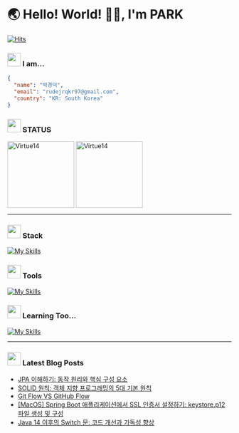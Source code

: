 # 🌏 Hello! World! 👋🏻, I'm PARK

[![Hits](https://hits.seeyoufarm.com/api/count/incr/badge.svg?url=https%3A%2F%2Fgithub.com%2FVirtue14&count_bg=%23B1C978&title_bg=%23000000&icon=&icon_color=%23E7E7E7&title=%F0%9F%91%80++Today's+Visits+%2F+Total+Visits&edge_flat=false)](https://hits.seeyoufarm.com)

### <img src="https://noticon-static.tammolo.com/dgggcrkxq/image/upload/v1567593192/noticon/za5oft8gpi5yabrlvgfp.gif" width="30" /> I am...

``` json
{ 
  "name": "박경덕",
  "email": "rudejrqkr97@gmail.com",
  "country": "KR: South Korea"
}
```
### <img src="https://noticon-static.tammolo.com/dgggcrkxq/image/upload/v1686716361/noticon/iatvfqtd2vdkboxt13d8.gif" width="30" /> STATUS
<div>
<img src="https://github-readme-stats.vercel.app/api?username=Virtue14&show_icons=true&locale=en&theme=radical" alt="Virtue14" height="150" align="center" />
<img src="https://github-readme-stats.vercel.app/api/top-langs?username=Virtue14&show_icons=true&locale=en&layout=compact&theme=dark" alt="Virtue14" height="150" align="center" />
</div>

---

### <img src="https://noticon-static.tammolo.com/dgggcrkxq/image/upload/v1673344675/noticon/ftoiwdw09co3cunifudf.gif" width="30" /> Stack
[![My Skills](https://skillicons.dev/icons?i=java,spring,vue,mysql,redis,git,github,githubactions,docker,aws&perline=5)](https://skillicons.dev)

### <img src="https://noticon-static.tammolo.com/dgggcrkxq/image/upload/v1670808982/noticon/rsidlbh01eu3ycxond0r.gif" width="30" /> Tools
[![My Skills](https://skillicons.dev/icons?i=idea,vscode,notion,slack)](https://skillicons.dev)

### <img src="https://noticon-static.tammolo.com/dgggcrkxq/image/upload/v1586271553/noticon/nus6dsqgee1cfqy78el1.gif" width="30" /> Learning Too...
[![My Skills](https://skillicons.dev/icons?i=kotlin,elasticsearch,kafka,kubernetes&perline=5)](https://skillicons.dev)

---

### <img src="https://noticon-static.tammolo.com/dgggcrkxq/image/upload/v1605926847/noticon/ku5wj788ubjwba7pecrw.png" width="30" /> Latest Blog Posts

- [JPA 이해하기: 동작 원리와 핵심 구성 요소](https://virtue14.tistory.com/entry/JPA-%EC%9D%B4%ED%95%B4%ED%95%98%EA%B8%B0-%EB%8F%99%EC%9E%91-%EC%9B%90%EB%A6%AC%EC%99%80-%ED%95%B5%EC%8B%AC-%EA%B5%AC%EC%84%B1-%EC%9A%94%EC%86%8C)
- [SOLID 원칙: 객체 지향 프로그래밍의 5대 기본 원칙](https://virtue14.tistory.com/entry/SOLID-%EC%9B%90%EC%B9%99-%EA%B0%9D%EC%B2%B4-%EC%A7%80%ED%96%A5-%ED%94%84%EB%A1%9C%EA%B7%B8%EB%9E%98%EB%B0%8D%EC%9D%98-5%EB%8C%80-%EA%B8%B0%EB%B3%B8-%EC%9B%90%EC%B9%99)
- [Git Flow VS GitHub Flow](https://virtue14.tistory.com/entry/Git-Flow-VS-GitHub-Flow)
- [[MacOS] Spring Boot 애플리케이션에서 SSL 인증서 설정하기: keystore.p12 파일 생성 및 구성](https://virtue14.tistory.com/entry/Spring-Boot-%EC%95%A0%ED%94%8C%EB%A6%AC%EC%BC%80%EC%9D%B4%EC%85%98%EC%97%90%EC%84%9C-SSL-%EC%9D%B8%EC%A6%9D%EC%84%9C-%EC%84%A4%EC%A0%95%ED%95%98%EA%B8%B0-keystorep12-%ED%8C%8C%EC%9D%BC-%EC%83%9D%EC%84%B1-%EB%B0%8F-%EA%B5%AC%EC%84%B1)
- [Java 14 이후의 Switch 문: 코드 개선과 가독성 향상](https://virtue14.tistory.com/entry/Java-14-%EC%9D%B4%ED%9B%84%EC%9D%98-Switch-%EB%AC%B8-%EC%BD%94%EB%93%9C-%EA%B0%9C%EC%84%A0%EA%B3%BC-%EA%B0%80%EB%8F%85%EC%84%B1-%ED%96%A5%EC%83%81)

